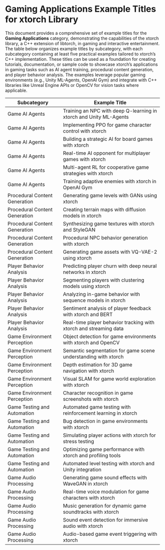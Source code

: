 # Gaming Applications Example Titles for xtorch Library

This document provides a comprehensive set of example titles for the **Gaming Applications** category, demonstrating the capabilities of the xtorch library, a C++ extension of libtorch, in gaming and interactive entertainment. The table below organizes example titles by subcategory, with each subcategory containing at least five practical examples tailored to xtorch’s C++ implementation. These titles can be used as a foundation for creating tutorials, documentation, or sample code to showcase xtorch’s applications in gaming tasks such as AI agent training, procedural content generation, and player behavior analysis. The examples leverage popular gaming environments (e.g., Unity ML-Agents, OpenAI Gym) and integrate with C++ libraries like Unreal Engine APIs or OpenCV for vision tasks where applicable.

| **Subcategory**                     | **Example Title**                                                                 |
|-------------------------------------|-----------------------------------------------------------------------------------|
| Game AI Agents                      | Training an NPC with deep Q-learning in xtorch and Unity ML-Agents               |
| Game AI Agents                      | Implementing PPO for game character control with xtorch                           |
| Game AI Agents                      | Building a strategic AI for board games with xtorch                               |
| Game AI Agents                      | Real-time AI opponent for multiplayer games with xtorch                          |
| Game AI Agents                      | Multi-agent RL for cooperative game strategies with xtorch                        |
| Game AI Agents                      | Training adaptive enemies with xtorch in OpenAI Gym                              |
| Procedural Content Generation       | Generating game levels with GANs using xtorch                                    |
| Procedural Content Generation       | Creating terrain maps with diffusion models in xtorch                             |
| Procedural Content Generation       | Synthesizing game textures with xtorch and StyleGAN                               |
| Procedural Content Generation       | Procedural NPC behavior generation with xtorch                                   |
| Procedural Content Generation       | Generating game assets with VQ-VAE-2 using xtorch                                |
| Player Behavior Analysis            | Predicting player churn with deep neural networks in xtorch                       |
| Player Behavior Analysis            | Segmenting players with clustering models using xtorch                           |
| Player Behavior Analysis            | Analyzing in-game behavior with sequence models in xtorch                         |
| Player Behavior Analysis            | Sentiment analysis of player feedback with xtorch and BERT                        |
| Player Behavior Analysis            | Real-time player behavior tracking with xtorch and streaming data                |
| Game Environment Perception         | Object detection for game environments with xtorch and OpenCV                     |
| Game Environment Perception         | Semantic segmentation for game scene understanding with xtorch                    |
| Game Environment Perception         | Depth estimation for 3D game navigation with xtorch                               |
| Game Environment Perception         | Visual SLAM for game world exploration with xtorch                                |
| Game Environment Perception         | Character recognition in game screenshots with xtorch                             |
| Game Testing and Automation         | Automated game testing with reinforcement learning in xtorch                      |
| Game Testing and Automation         | Bug detection in game environments with xtorch                                   |
| Game Testing and Automation         | Simulating player actions with xtorch for stress testing                         |
| Game Testing and Automation         | Optimizing game performance with xtorch and profiling tools                      |
| Game Testing and Automation         | Automated level testing with xtorch and Unity integration                        |
| Game Audio Processing               | Generating game sound effects with WaveGAN in xtorch                              |
| Game Audio Processing               | Real-time voice modulation for game characters with xtorch                        |
| Game Audio Processing               | Music generation for dynamic game soundtracks with xtorch                        |
| Game Audio Processing               | Sound event detection for immersive audio with xtorch                             |
| Game Audio Processing               | Audio-based game event triggering with xtorch                                    |